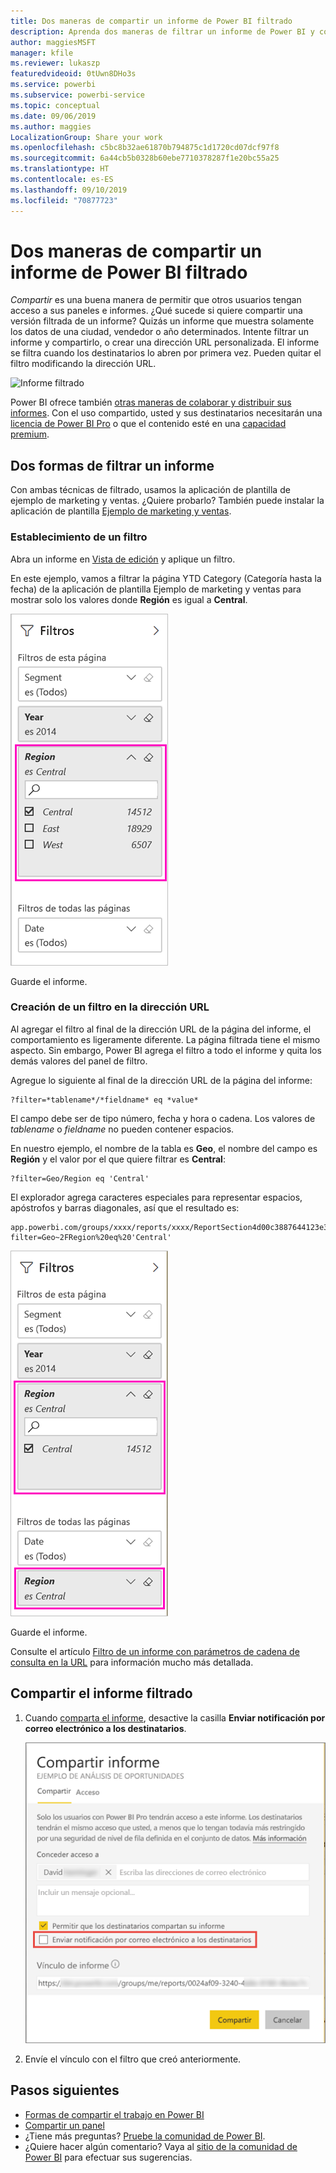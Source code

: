 ```yaml
---
title: Dos maneras de compartir un informe de Power BI filtrado
description: Aprenda dos maneras de filtrar un informe de Power BI y compartirlo con los compañeros de la organización.
author: maggiesMSFT
manager: kfile
ms.reviewer: lukaszp
featuredvideoid: 0tUwn8DHo3s
ms.service: powerbi
ms.subservice: powerbi-service
ms.topic: conceptual
ms.date: 09/06/2019
ms.author: maggies
LocalizationGroup: Share your work
ms.openlocfilehash: c5bc8b32ae61870b794875c1d1720cd07dcf97f8
ms.sourcegitcommit: 6a44cb5b0328b60ebe7710378287f1e20bc55a25
ms.translationtype: HT
ms.contentlocale: es-ES
ms.lasthandoff: 09/10/2019
ms.locfileid: "70877723"
---
```

# <a name="two-ways-to-share-a-filtered-power-bi-report"></a>Dos maneras de compartir un informe de Power BI filtrado
*Compartir* es una buena manera de permitir que otros usuarios tengan acceso a sus paneles e informes. ¿Qué sucede si quiere compartir una versión filtrada de un informe? Quizás un informe que muestra solamente los datos de una ciudad, vendedor o año determinados. Intente filtrar un informe y compartirlo, o crear una dirección URL personalizada. El informe se filtra cuando los destinatarios lo abren por primera vez. Pueden quitar el filtro modificando la dirección URL. 

![Informe filtrado](media/service-share-reports/power-bi-share-filter-pane-report.png)

Power BI ofrece también [otras maneras de colaborar y distribuir sus informes](service-how-to-collaborate-distribute-dashboards-reports.md). Con el uso compartido, usted y sus destinatarios necesitarán una [licencia de Power BI Pro](service-features-license-type.md) o que el contenido esté en una [capacidad premium](service-premium-what-is.md). 

## <a name="two-ways-to-filter-a-report"></a>Dos formas de filtrar un informe

Con ambas técnicas de filtrado, usamos la aplicación de plantilla de ejemplo de marketing y ventas. ¿Quiere probarlo? También puede instalar la aplicación de plantilla [Ejemplo de marketing y ventas](https://appsource.microsoft.com/product/power-bi/microsoft-retail-analysis-sample.salesandmarketingsample?tab=Overview).

### <a name="set-a-filter"></a>Establecimiento de un filtro

Abra un informe en [Vista de edición](consumer/end-user-reading-view.md) y aplique un filtro.

En este ejemplo, vamos a filtrar la página YTD Category (Categoría hasta la fecha) de la aplicación de plantilla Ejemplo de marketing y ventas para mostrar solo los valores donde **Región** es igual a **Central**. 
 
![Panel de filtro de informe](media/service-share-reports/power-bi-share-report-filter.png)

Guarde el informe.

### <a name="create-a-filter-in-the-url"></a>Creación de un filtro en la dirección URL

Al agregar el filtro al final de la dirección URL de la página del informe, el comportamiento es ligeramente diferente. La página filtrada tiene el mismo aspecto. Sin embargo, Power BI agrega el filtro a todo el informe y quita los demás valores del panel de filtro.  

Agregue lo siguiente al final de la dirección URL de la página del informe:
   
    ?filter=*tablename*/*fieldname* eq *value*
   
El campo debe ser de tipo número, fecha y hora o cadena. Los valores de *tablename* o *fieldname* no pueden contener espacios.
   
En nuestro ejemplo, el nombre de la tabla es **Geo**, el nombre del campo es **Región** y el valor por el que quiere filtrar es **Central**:
   
    ?filter=Geo/Region eq 'Central'

El explorador agrega caracteres especiales para representar espacios, apóstrofos y barras diagonales, así que el resultado es:
   
    app.powerbi.com/groups/xxxx/reports/xxxx/ReportSection4d00c3887644123e310e?filter=Geo~2FRegion%20eq%20'Central'

![Informe con filtro de dirección URL](media/service-share-reports/power-bi-share-report-filter-url.png)

Guarde el informe.

Consulte el artículo [Filtro de un informe con parámetros de cadena de consulta en la URL](service-url-filters.md) para información mucho más detallada.

## <a name="share-the-filtered-report"></a>Compartir el informe filtrado

1. Cuando [comparta el informe](service-share-dashboards.md), desactive la casilla **Enviar notificación por correo electrónico a los destinatarios**.

    ![Cuadro de diálogo Compartir informe](media/service-share-reports/power-bi-share-report-dialog.png)

4. Envíe el vínculo con el filtro que creó anteriormente.

## <a name="next-steps"></a>Pasos siguientes
* [Formas de compartir el trabajo en Power BI](service-how-to-collaborate-distribute-dashboards-reports.md)
* [Compartir un panel](service-share-dashboards.md)
* ¿Tiene más preguntas? [Pruebe la comunidad de Power BI](http://community.powerbi.com/).
* ¿Quiere hacer algún comentario? Vaya al [sitio de la comunidad de Power BI](https://community.powerbi.com/) para efectuar sus sugerencias.

